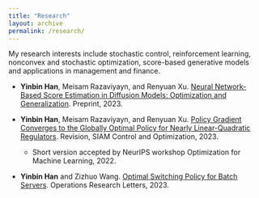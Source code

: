 ```yaml
---
title: "Research"
layout: archive
permalink: /research/
---
```



My research interests include stochastic control, reinforcement learning, nonconvex and stochastic optimization, score-based generative models and applications in management and finance.

* **Yinbin Han**, Meisam Razaviyayn, and Renyuan Xu. [Neural Network-Based Score Estimation in Diffusion Models: Optimization and Generalization](). Preprint, 2023.

* **Yinbin Han**, Meisam Razaviyayn, and Renyuan Xu. [Policy Gradient Converges to the Globally Optimal Policy for Nearly Linear-Quadratic Regulators](https://arxiv.org/pdf/2303.08431.pdf). Revision, SIAM Control and Optimization, 2023.
    * Short version accepted by NeurIPS workshop Optimization for Machine Learning, 2022.
* **Yinbin Han** and Zizhuo Wang. [Optimal Switching Policy for Batch Servers](https://papers.ssrn.com/sol3/papers.cfm?abstract_id=4566576). Operations Research Letters, 2023.


